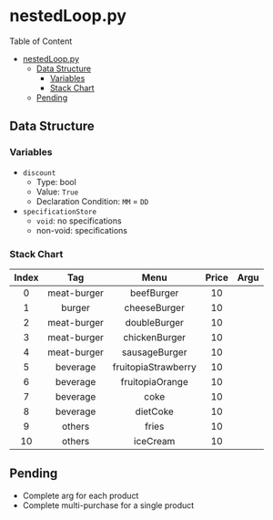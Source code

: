 # nestedLoop.py
Table of Content
- [nestedLoop.py](#nestedlooppy)
  - [Data Structure](#data-structure)
    - [Variables](#variables)
    - [Stack Chart](#stack-chart)
  - [Pending](#pending)

## Data Structure
### Variables
* `discount`
  * Type: bool
  * Value: `True`
  * Declaration Condition: `MM` = `DD`
* `specificationStore`
  * `void`: no specifications
  * non-void: specifications

### Stack Chart
| Index |     Tag     |        Menu         | Price |  Argu  |
| :---: | :---------: | :-----------------: | :---: | :---: |
|   0   | meat-burger |     beefBurger      |  10   |       |
|   1   |   burger    |    cheeseBurger     |  10   |       |
|   2   | meat-burger |    doubleBurger     |  10   |       |
|   3   | meat-burger |    chickenBurger    |  10   |       |
|   4   | meat-burger |    sausageBurger    |  10   |       |
|   5   |  beverage   | fruitopiaStrawberry |  10   |       |
|   6   |  beverage   |   fruitopiaOrange   |  10   |       |
|   7   |  beverage   |        coke         |  10   |       |
|   8   |  beverage   |      dietCoke       |  10   |       |
|   9   |   others    |        fries        |  10   |       |
|  10   |   others    |      iceCream       |  10   |       |

## Pending
* Complete arg for each product
* Complete multi-purchase for a single product